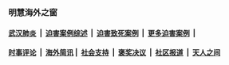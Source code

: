 
### 明慧海外之窗

####  [武汉肺炎](indexes/365.md?t=07182300) &nbsp;|&nbsp;  [迫害案例综述](indexes/328.md?t=07182300) &nbsp;|&nbsp; [迫害致死案例](indexes/277.md?t=07182300)  &nbsp;|&nbsp; [更多迫害案例](indexes/81.md?t=07182300)  &nbsp;|&nbsp; 
####  [时事评论](indexes/19.md?t=07182300) &nbsp;|&nbsp; [海外简讯](indexes/245.md?t=07182300)&nbsp;|&nbsp;  [社会支持](indexes/140.md?t=07182300) &nbsp;|&nbsp; [褒奖决议](indexes/282.md?t=07182300) &nbsp;|&nbsp; [社区报道](indexes/91.md?t=07182300)  &nbsp;|&nbsp; [天人之间](indexes/78.md?t=07182300) 

